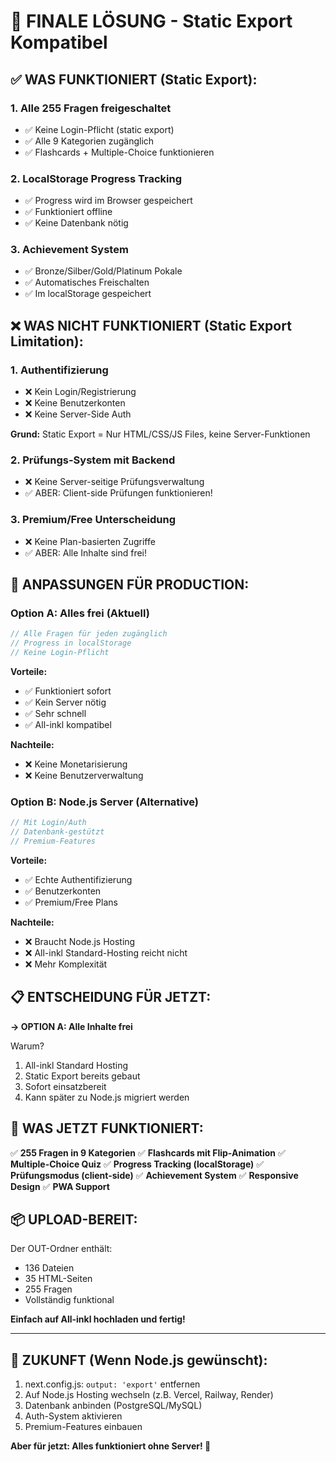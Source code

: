 # 🎯 FINALE LÖSUNG - Static Export Kompatibel

## ✅ WAS FUNKTIONIERT (Static Export):

### 1. **Alle 255 Fragen freigeschaltet**
- ✅ Keine Login-Pflicht (static export)
- ✅ Alle 9 Kategorien zugänglich
- ✅ Flashcards + Multiple-Choice funktionieren

### 2. **LocalStorage Progress Tracking**
- ✅ Progress wird im Browser gespeichert
- ✅ Funktioniert offline
- ✅ Keine Datenbank nötig

### 3. **Achievement System**
- ✅ Bronze/Silber/Gold/Platinum Pokale
- ✅ Automatisches Freischalten
- ✅ Im localStorage gespeichert

## ❌ WAS NICHT FUNKTIONIERT (Static Export Limitation):

### 1. **Authentifizierung**
- ❌ Kein Login/Registrierung
- ❌ Keine Benutzerkonten
- ❌ Keine Server-Side Auth

**Grund:** Static Export = Nur HTML/CSS/JS Files, keine Server-Funktionen

### 2. **Prüfungs-System mit Backend**
- ❌ Keine Server-seitige Prüfungsverwaltung
- ✅ ABER: Client-side Prüfungen funktionieren!

### 3. **Premium/Free Unterscheidung**
- ❌ Keine Plan-basierten Zugriffe
- ✅ ABER: Alle Inhalte sind frei!

## 🔧 ANPASSUNGEN FÜR PRODUCTION:

### Option A: Alles frei (Aktuell)
```javascript
// Alle Fragen für jeden zugänglich
// Progress in localStorage
// Keine Login-Pflicht
```

**Vorteile:**
- ✅ Funktioniert sofort
- ✅ Kein Server nötig
- ✅ Sehr schnell
- ✅ All-inkl kompatibel

**Nachteile:**
- ❌ Keine Monetarisierung
- ❌ Keine Benutzerverwaltung

### Option B: Node.js Server (Alternative)
```javascript
// Mit Login/Auth
// Datenbank-gestützt
// Premium-Features
```

**Vorteile:**
- ✅ Echte Authentifizierung
- ✅ Benutzerkonten
- ✅ Premium/Free Plans

**Nachteile:**
- ❌ Braucht Node.js Hosting
- ❌ All-inkl Standard-Hosting reicht nicht
- ❌ Mehr Komplexität

## 📋 ENTSCHEIDUNG FÜR JETZT:

**→ OPTION A: Alle Inhalte frei**

Warum?
1. All-inkl Standard Hosting
2. Static Export bereits gebaut
3. Sofort einsatzbereit
4. Kann später zu Node.js migriert werden

## 🚀 WAS JETZT FUNKTIONIERT:

✅ **255 Fragen in 9 Kategorien**
✅ **Flashcards mit Flip-Animation**
✅ **Multiple-Choice Quiz**
✅ **Progress Tracking (localStorage)**
✅ **Prüfungsmodus (client-side)**
✅ **Achievement System**
✅ **Responsive Design**
✅ **PWA Support**

## 📦 UPLOAD-BEREIT:

Der OUT-Ordner enthält:
- 136 Dateien
- 35 HTML-Seiten
- 255 Fragen
- Vollständig funktional

**Einfach auf All-inkl hochladen und fertig!**

---

## 🔮 ZUKUNFT (Wenn Node.js gewünscht):

1. next.config.js: `output: 'export'` entfernen
2. Auf Node.js Hosting wechseln (z.B. Vercel, Railway, Render)
3. Datenbank anbinden (PostgreSQL/MySQL)
4. Auth-System aktivieren
5. Premium-Features einbauen

**Aber für jetzt: Alles funktioniert ohne Server! 🎉**
